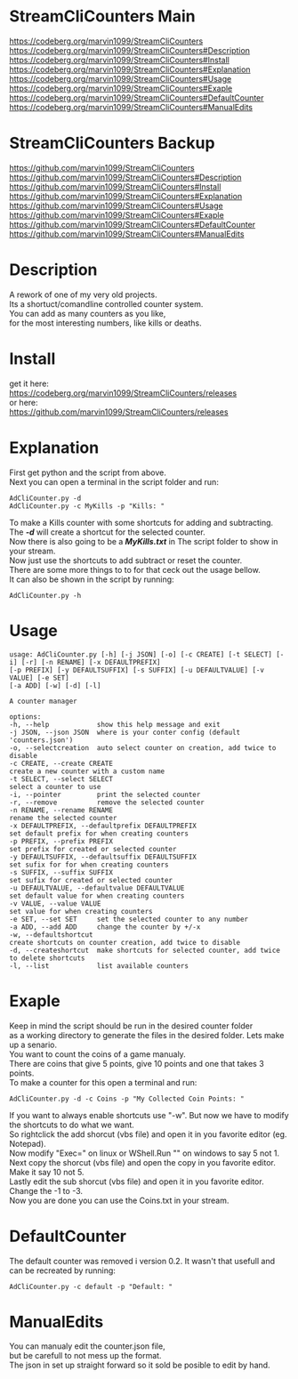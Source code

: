 # StreamCliCounters Main
https://codeberg.org/marvin1099/StreamCliCounters  
https://codeberg.org/marvin1099/StreamCliCounters#Description  
https://codeberg.org/marvin1099/StreamCliCounters#Install  
https://codeberg.org/marvin1099/StreamCliCounters#Explanation  
https://codeberg.org/marvin1099/StreamCliCounters#Usage  
https://codeberg.org/marvin1099/StreamCliCounters#Exaple  
https://codeberg.org/marvin1099/StreamCliCounters#DefaultCounter  
https://codeberg.org/marvin1099/StreamCliCounters#ManualEdits  

# StreamCliCounters Backup
https://github.com/marvin1099/StreamCliCounters  
https://github.com/marvin1099/StreamCliCounters#Description  
https://github.com/marvin1099/StreamCliCounters#Install  
https://github.com/marvin1099/StreamCliCounters#Explanation  
https://github.com/marvin1099/StreamCliCounters#Usage  
https://github.com/marvin1099/StreamCliCounters#Exaple  
https://github.com/marvin1099/StreamCliCounters#DefaultCounter  
https://github.com/marvin1099/StreamCliCounters#ManualEdits 

# Description
A rework of one of my very old projects.  
Its a shortuct/comandline controlled counter system.  
You can add as many counters as you like,  
for the most interesting numbers, like kills or deaths.  

# Install
get it here:  
https://codeberg.org/marvin1099/StreamCliCounters/releases  
or here:  
https://github.com/marvin1099/StreamCliCounters/releases  

# Explanation
First get python and the script from above.  
Next you can open a terminal in the script folder and run: 

    AdCliCounter.py -d
    AdCliCounter.py -c MyKills -p "Kills: "  
To make a Kills counter with some shortcuts for adding and subtracting.  
The ***-d*** will create a shortcut for the selected counter.  
Now there is also going to be a ***MyKills.txt*** in The script folder to show in your stream.  
Now just use the shortcuts to add subtract or reset the counter.  
There are some more things to to for that ceck out the usage bellow.  
It can also be shown in the script by running:

    AdCliCounter.py -h

# Usage
    usage: AdCliCounter.py [-h] [-j JSON] [-o] [-c CREATE] [-t SELECT] [-i] [-r] [-n RENAME] [-x DEFAULTPREFIX]
    [-p PREFIX] [-y DEFAULTSUFFIX] [-s SUFFIX] [-u DEFAULTVALUE] [-v VALUE] [-e SET]
    [-a ADD] [-w] [-d] [-l]

    A counter manager

    options:
    -h, --help            show this help message and exit
    -j JSON, --json JSON  where is your conter config (default 'counters.json')
    -o, --selectcreation  auto select counter on creation, add twice to disable
    -c CREATE, --create CREATE
    create a new counter with a custom name
    -t SELECT, --select SELECT
    select a counter to use
    -i, --pointer         print the selected counter
    -r, --remove          remove the selected counter
    -n RENAME, --rename RENAME
    rename the selected counter
    -x DEFAULTPREFIX, --defaultprefix DEFAULTPREFIX
    set default prefix for when creating counters
    -p PREFIX, --prefix PREFIX
    set prefix for created or selected counter
    -y DEFAULTSUFFIX, --defaultsuffix DEFAULTSUFFIX
    set sufix for for when creating counters
    -s SUFFIX, --suffix SUFFIX
    set sufix for created or selected counter
    -u DEFAULTVALUE, --defaultvalue DEFAULTVALUE
    set default value for when creating counters
    -v VALUE, --value VALUE
    set value for when creating counters
    -e SET, --set SET     set the selected counter to any number
    -a ADD, --add ADD     change the counter by +/-x
    -w, --defaultshortcut
    create shortcuts on counter creation, add twice to disable
    -d, --createshortcut  make shortcuts for selected counter, add twice to delete shortcuts
    -l, --list            list available counters

# Exaple
Keep in mind the script should be run in the desired counter folder  
as a working directory to generate the files in the desired folder. 
Lets make up a senario.  
You want to count the coins of a game manualy.    
There are coins that give 5 points, give 10 points and one that takes 3 points.  
To make a counter for this open a terminal and run:  

    AdCliCounter.py -d -c Coins -p "My Collected Coin Points: "
If you want to always enable shortcuts use "-w".
But now we have to modify the shortcuts to do what we want.  
So rightclick the add shorcut (vbs file) and open it in you favorite editor (eg. Notepad).  
Now modify "Exec=" on linux or WShell.Run "" on windows to say 5 not 1.  
Next copy the shorcut (vbs file) and open the copy in you favorite editor.  
Make it say 10 not 5.  
Lastly edit the sub shorcut (vbs file) and open it in you favorite editor.  
Change the -1 to -3.  
Now you are done you can use the Coins.txt in your stream.

# DefaultCounter
The default counter was removed i version 0.2.
It wasn't that usefull and can be recreated by running:

    AdCliCounter.py -c default -p "Default: "

# ManualEdits
You can manualy edit the counter.json file,  
but be carefull to not mess up the format.  
The json in set up straight forward so it sold be posible to edit by hand.